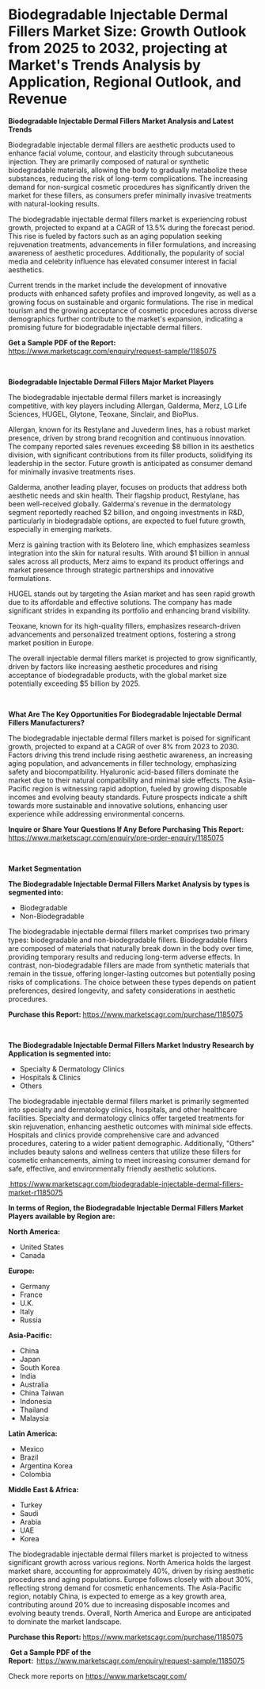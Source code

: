 <p><h1>Biodegradable Injectable Dermal Fillers Market Size: Growth Outlook from 2025 to 2032, projecting at Market's Trends Analysis by Application, Regional Outlook, and Revenue</h1></p><p><strong>Biodegradable Injectable Dermal Fillers Market Analysis and Latest Trends</strong></p>
<p><p>Biodegradable injectable dermal fillers are aesthetic products used to enhance facial volume, contour, and elasticity through subcutaneous injection. They are primarily composed of natural or synthetic biodegradable materials, allowing the body to gradually metabolize these substances, reducing the risk of long-term complications. The increasing demand for non-surgical cosmetic procedures has significantly driven the market for these fillers, as consumers prefer minimally invasive treatments with natural-looking results.</p><p>The biodegradable injectable dermal fillers market is experiencing robust growth, projected to expand at a CAGR of 13.5% during the forecast period. This rise is fueled by factors such as an aging population seeking rejuvenation treatments, advancements in filler formulations, and increasing awareness of aesthetic procedures. Additionally, the popularity of social media and celebrity influence has elevated consumer interest in facial aesthetics.</p><p>Current trends in the market include the development of innovative products with enhanced safety profiles and improved longevity, as well as a growing focus on sustainable and organic formulations. The rise in medical tourism and the growing acceptance of cosmetic procedures across diverse demographics further contribute to the market's expansion, indicating a promising future for biodegradable injectable dermal fillers.</p></p>
<p><strong>Get a Sample PDF of the Report:&nbsp;</strong> <a href="https://www.marketscagr.com/enquiry/request-sample/1185075?utm_campaign=2992&utm_medium=2&utm_source=Github&utm_content=ia&utm_term=28032025&utm_id=biodegradable-injectable-dermal-fillers">https://www.marketscagr.com/enquiry/request-sample/1185075</a></p>
<p>&nbsp;</p>
<p><strong>Biodegradable Injectable Dermal Fillers Major Market Players</strong></p>
<p><p>The biodegradable injectable dermal fillers market is increasingly competitive, with key players including Allergan, Galderma, Merz, LG Life Sciences, HUGEL, Glytone, Teoxane, Sinclair, and BioPlus. </p><p>Allergan, known for its Restylane and Juvederm lines, has a robust market presence, driven by strong brand recognition and continuous innovation. The company reported sales revenues exceeding $8 billion in its aesthetics division, with significant contributions from its filler products, solidifying its leadership in the sector. Future growth is anticipated as consumer demand for minimally invasive treatments rises.</p><p>Galderma, another leading player, focuses on products that address both aesthetic needs and skin health. Their flagship product, Restylane, has been well-received globally. Galderma's revenue in the dermatology segment reportedly reached $2 billion, and ongoing investments in R&D, particularly in biodegradable options, are expected to fuel future growth, especially in emerging markets.</p><p>Merz is gaining traction with its Belotero line, which emphasizes seamless integration into the skin for natural results. With around $1 billion in annual sales across all products, Merz aims to expand its product offerings and market presence through strategic partnerships and innovative formulations.</p><p>HUGEL stands out by targeting the Asian market and has seen rapid growth due to its affordable and effective solutions. The company has made significant strides in expanding its portfolio and enhancing brand visibility.</p><p>Teoxane, known for its high-quality fillers, emphasizes research-driven advancements and personalized treatment options, fostering a strong market position in Europe. </p><p>The overall injectable dermal fillers market is projected to grow significantly, driven by factors like increasing aesthetic procedures and rising acceptance of biodegradable products, with the global market size potentially exceeding $5 billion by 2025.</p></p>
<p>&nbsp;</p>
<p><strong>What Are The Key Opportunities For Biodegradable Injectable Dermal Fillers Manufacturers?</strong></p>
<p><p>The biodegradable injectable dermal fillers market is poised for significant growth, projected to expand at a CAGR of over 8% from 2023 to 2030. Factors driving this trend include rising aesthetic awareness, an increasing aging population, and advancements in filler technology, emphasizing safety and biocompatibility. Hyaluronic acid-based fillers dominate the market due to their natural compatibility and minimal side effects. The Asia-Pacific region is witnessing rapid adoption, fueled by growing disposable incomes and evolving beauty standards. Future prospects indicate a shift towards more sustainable and innovative solutions, enhancing user experience while addressing environmental concerns.</p></p>
<p><strong>Inquire or Share Your Questions If Any Before Purchasing This Report:</strong> <a href="https://www.marketscagr.com/enquiry/pre-order-enquiry/1185075?utm_campaign=2992&utm_medium=2&utm_source=Github&utm_content=ia&utm_term=28032025&utm_id=biodegradable-injectable-dermal-fillers">https://www.marketscagr.com/enquiry/pre-order-enquiry/1185075</a></p>
<p>&nbsp;</p>
<p><strong>Market Segmentation</strong></p>
<p><strong>The Biodegradable Injectable Dermal Fillers Market Analysis by types is segmented into:</strong></p>
<p><ul><li>Biodegradable</li><li>Non-Biodegradable</li></ul></p>
<p><p>The biodegradable injectable dermal fillers market comprises two primary types: biodegradable and non-biodegradable fillers. Biodegradable fillers are composed of materials that naturally break down in the body over time, providing temporary results and reducing long-term adverse effects. In contrast, non-biodegradable fillers are made from synthetic materials that remain in the tissue, offering longer-lasting outcomes but potentially posing risks of complications. The choice between these types depends on patient preferences, desired longevity, and safety considerations in aesthetic procedures.</p></p>
<p><strong>Purchase this Report:&nbsp;</strong><a href="https://www.marketscagr.com/purchase/1185075?utm_campaign=2992&utm_medium=2&utm_source=Github&utm_content=ia&utm_term=28032025&utm_id=biodegradable-injectable-dermal-fillers">https://www.marketscagr.com/purchase/1185075</a></p>
<p>&nbsp;</p>
<p><strong>The Biodegradable Injectable Dermal Fillers Market Industry Research by Application is segmented into:</strong></p>
<p><ul><li>Specialty & Dermatology Clinics</li><li>Hospitals & Clinics</li><li>Others</li></ul></p>
<p><p>The biodegradable injectable dermal fillers market is primarily segmented into specialty and dermatology clinics, hospitals, and other healthcare facilities. Specialty and dermatology clinics offer targeted treatments for skin rejuvenation, enhancing aesthetic outcomes with minimal side effects. Hospitals and clinics provide comprehensive care and advanced procedures, catering to a wider patient demographic. Additionally, "Others" includes beauty salons and wellness centers that utilize these fillers for cosmetic enhancements, aiming to meet increasing consumer demand for safe, effective, and environmentally friendly aesthetic solutions.</p></p>
<p><a href="https://www.marketscagr.com/biodegradable-injectable-dermal-fillers-market-r1185075?utm_campaign=2992&utm_medium=2&utm_source=Github&utm_content=ia&utm_term=28032025&utm_id=biodegradable-injectable-dermal-fillers">&nbsp;https://www.marketscagr.com/biodegradable-injectable-dermal-fillers-market-r1185075</a></p>
<p><strong>In terms of Region, the Biodegradable Injectable Dermal Fillers Market Players available by Region are:</strong></p>
<p>
    <p> <strong> North America: </strong>
        <ul>
            <li>United States</li>
            <li>Canada</li>
        </ul>
        </p> 
    <p> <strong> Europe: </strong>
        <ul>
            <li>Germany</li>
            <li>France</li>
            <li>U.K.</li>
            <li>Italy</li>
            <li>Russia</li>
        </ul>
        </p> 
    <p> <strong> Asia-Pacific: </strong>
        <ul>
            <li>China</li>
            <li>Japan</li>
            <li>South Korea</li>
            <li>India</li>
            <li>Australia</li>
            <li>China Taiwan</li>
            <li>Indonesia</li>
            <li>Thailand</li>
            <li>Malaysia</li>
        </ul>
        </p> 
    <p> <strong> Latin America: </strong>
        <ul>
            <li>Mexico</li>
            <li>Brazil</li>
            <li>Argentina Korea</li>
            <li>Colombia</li>
        </ul>
        </p> 
    <p> <strong> Middle East & Africa: </strong>
        <ul>
            <li>Turkey</li>
            <li>Saudi</li>
            <li>Arabia</li>
            <li>UAE</li>
            <li>Korea</li>
        </ul>
    </p>
    </p>
<p><p>The biodegradable injectable dermal fillers market is projected to witness significant growth across various regions. North America holds the largest market share, accounting for approximately 40%, driven by rising aesthetic procedures and aging populations. Europe follows closely with about 30%, reflecting strong demand for cosmetic enhancements. The Asia-Pacific region, notably China, is expected to emerge as a key growth area, contributing around 20% due to increasing disposable incomes and evolving beauty trends. Overall, North America and Europe are anticipated to dominate the market landscape.</p></p>
<p><strong>Purchase this Report: </strong><a href="https://www.marketscagr.com/purchase/1185075?utm_campaign=2992&utm_medium=2&utm_source=Github&utm_content=ia&utm_term=28032025&utm_id=biodegradable-injectable-dermal-fillers">https://www.marketscagr.com/purchase/1185075</a></p>
<p>&nbsp;<strong>Get a Sample PDF of the Report:&nbsp;&nbsp;</strong><a href="https://www.marketscagr.com/enquiry/request-sample/1185075?utm_campaign=2992&utm_medium=2&utm_source=Github&utm_content=ia&utm_term=28032025&utm_id=biodegradable-injectable-dermal-fillers">https://www.marketscagr.com/enquiry/request-sample/1185075</a></p>
<p><strong></strong></p>
<p>Check more reports on <a href="https://www.marketscagr.com/?utm_campaign=2992&utm_medium=2&utm_source=Github&utm_content=ia&utm_term=28032025&utm_id=biodegradable-injectable-dermal-fillers">https://www.marketscagr.com/</a></p>